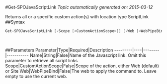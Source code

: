 #Get-SPOJavaScriptLink
*Topic automatically generated on: 2015-03-12*

Returns all or a specific custom action(s) with location type ScriptLink
##Syntax
```powershell
Get-SPOJavaScriptLink [-Scope [<CustomActionScope>]] [-Web [<WebPipeBind>]] [-Name [<String>]]
```
&nbsp;

##Parameters
Parameter|Type|Required|Description
---------|----|--------|-----------
Name|String|False|Name of the Javascript link. Omit this parameter to retrieve all script links
Scope|CustomActionScope|False|Scope of the action, either Web (default) or Site
Web|WebPipeBind|False|The web to apply the command to. Leave empty to use the current web.
